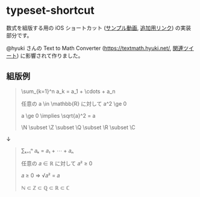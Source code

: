 # typeset-shortcut

数式を組版する用の iOS ショートカット ([サンプル動画](https://twitter.com/rsk0315_h4x/status/1614152244546666496), [追加用リンク](https://www.icloud.com/shortcuts/5c770e6d1bff4b839b004117a1966afd)) の実装部分です。

@hyuki さんの Text to Math Converter (<https://textmath.hyuki.net/>, [関連ツイート](https://twitter.com/hyuki/status/1609199586244976642)) に影響されて作りました。

## 組版例

> \sum_{k=1}^n a_k = a_1 + \cdots + a_n
>
> 任意の a \in \mathbb{R} に対して a^2 \ge 0
>
> a \ge 0 \implies \sqrt{a}^2 = a
>
> \N \subset \Z \subset \Q \subset \R \subset \C

↓

> ∑ₖ₌₁ⁿ 𝑎ₖ = 𝑎₁ + ⋯ + 𝑎ₙ
>
> 任意の 𝑎 ∈ ℝ に対して 𝑎² ≥ 0
>
> 𝑎 ≥ 0 ⇒ √𝑎² = 𝑎
>
> ℕ ⊂ ℤ ⊂ ℚ ⊂ ℝ ⊂ ℂ
